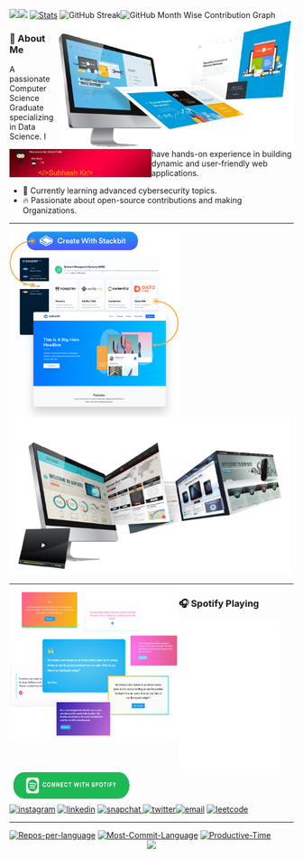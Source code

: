 <!-- <img src="./img/th.jpg" alt="Image Description" width="1000" height="80px"> -->
<!-- <img src="./img/OIP.jpeg" alt="Image Description" width="100%" height="20"> -->

<!--
<div align="center"> 

<img src="http://github-readme-streak-stats.herokuapp.com?user=subhash-kr0&theme=nightowl&&ate_format=M%20j%5B%2C%20Y%5D" alt="GitHub Streak" style="flex: 1; width: 42%; height: auto;"/><img src="http://github-profile-summary-cards.vercel.app/api/cards/profile-details?username=subhash-kr0&theme=nightowl" alt="GitHub Month Wise Contribution Graph" style="flex: 1; width: 58%; height: auto;"/>
</div>

<div align="center" style="display: flex; flex-direction: row; flex-wrap: nowrap; gap: 1px;">

<a href="https://github.com/subhash-kr0"> <img src="http://github-profile-summary-cards.vercel.app/api/cards/productive-time?username=subhash-kr0&hide_border=false&theme=nightowl&utcOffset=5.30" alt="Productive-Time" style="flex: 1; width: 218px; height: auto;"/></a>
<a href="https://github.com/subhash-kr0"><img src="https://github-readme-stats.vercel.app/api?username=subhash-kr0&hide_title=true&hide_border=true&show_icons=true&include_all_commits=true&count_private=true&hide_title=false&line_height=21&text_color=000&icon_color=000&bg_color=0,ea6161,ffc64d,fffc4d,52fa5a&theme=graywhite" style="flex: 1; width: 345px; height: auto;"/></a>
<a href="https://github.com/subhash-kr0"><img src="https://github-readme-stats.vercel.app/api/top-langs/?username=subhash-kr0&layout=compact&icon_color=fff&bg_color=0,52fa5a,4dfcff,c64dff&text_color=000&theme=graywhite&hide_border=true" style="flex: 1; width: 240px;"/></a>
</div>
-->


<div align="center">
<!-- <img src="prof.gif" alt="Full Width GIF" style="width: 802px; height: auto;"> -->

</div>

<div align="left">

<a href="https://github.com/subhash-kr0"><img src="https://github-readme-stats.vercel.app/api?username=subhash-kr0&hide_title=true&hide_border=true&show_icons=true&include_all_commits=true&count_private=true&hide_title=false&line_height=21&text_color=000&icon_color=000&bg_color=0,ea6161,ffc64d,fffc4d,52fa5a&theme=graywhite&hide_border=True" width="43%"/></a><img src="https://github-readme-stats.vercel.app/api/top-langs/?username=subhash-kr0&layout=compact&icon_color=fff&bg_color=0,52fa5a,4dfcff,c64dff&text_color=000&theme=graywhite&hide_border=false" width="28.5%"/></a>
<a href="https://github.com/subhash-kr0">
<a href="https://github.com/subhash-kr0"><img src="http://github-profile-summary-cards.vercel.app/api/cards/stats?username=subhash-kr0&theme=nightowl" alt="Stats" width="27%"/></a>
<img src="http://github-readme-streak-stats.herokuapp.com?user=subhash-kr0&theme=nightowl&&ate_format=M%20j%5B%2C%20Y%5D" alt="GitHub Streak" style="flex: 1; width: 42%; height: auto;"/><img src="http://github-profile-summary-cards.vercel.app/api/cards/profile-details?username=subhash-kr0&theme=nightowl" alt="GitHub Month Wise Contribution Graph" style="flex: 1; width: 58%; height: auto;"/>
<img src="./img/img_001.png" alt="Image Description" width="420" align="right"/></a>
<img src="./gif/Header_1.gif" width="50%" align=left />
<!--
<a href="https://github.com/subhash-kr0"> <img src="./gif/gif_2.gif" width="100" align="left"/></a>
<a href="https://github.com/subhash-kr0"> <img src="./gif/gif_2.gif" width="75" align="left"/></a>
<a href="https://github.com/subhash-kr0"> <img src="./gif/gif_2.gif" width="50" align="left"/></a>
-->
</div></div>
<!-- ### Hi there, I'm Subhash kr ! 👋 -->

### 🌟 About Me
 A passionate Computer Science Graduate specializing in Data Science. I have hands-on experience in building dynamic and user-friendly web applications.
<!--- 💻 Software Engineer and Data Scientist.
- 🛠️ Proficient in Python, Java, and Blockchain.-->
- 🌱 Currently learning advanced cybersecurity topics.
- 🔥 Passionate about open-source contributions and making Organizations.

<hr>
<div>
<a href="https://github.com/subhash-kr0"><img src="./img/img_03.png" alt="Image Description" width="300" align="left"><img src="./img/img_02.png" alt="Image Description" width="500" height=auto align="center"/></a><a href="https://github.com/subhash-kr0"></a>
</div> <!-- <img src="./gif/gif_1.gif" alt="Image Description" width="220"height="180" align="right"/> -->
<hr>
<!-- <img src="./img/btn-spotify.png" width="300" height="60"> -->
<a href="https://github.com/subhash-kr0"><img src="./img/img_04.png" width="300" height="260" align="left"></a>

### 🎧 Spotify Playing
<!-- ![spotify-github-profile](/img/default.svg) -->
<!-- [![spotify-github-profile](https://spotify-github-profile.vercel.app/api/view?uid=g9mmploi6sdrg6sk0xosqex2u&cover_image=true&theme=default)](https://github.com/kittinan/spotify-github-profile) -->
<div align="left">
<a href="https://open.spotify.com/user/"><img src="./img/default.svg" width="180" height="260" align="left">
<img src="./img/btn-spotify.png" width="220" height="60"align="centre"></a>
</div>
 <a href="https://www.instagram.com/subhash_k0"><img src="https://img.icons8.com/color/96/000000/instagram-new.png" alt="instagram"/></a>
<a href="https://www.linkedin.com/in/subhash-kr0/"><img src="https://img.icons8.com/color/96/000000/linkedin.png" alt="linkedin"/></a>
<a href="https://www.snapchat.com/"><img src="https://img.icons8.com/?size=100&id=KrtKMa6Fduil&format=png&color=000000" alt="snapchat"/> <a href="https://twitter.com/"><img src="https://img.icons8.com/color/96/000000/twitter-squared.png" alt="twitter"/></a><a href="mailto:subashkr855@gmail.com"><img src="https://img.icons8.com/color/96/000000/gmail.png" alt="email"/></a>
<a href="https://leetcode.com/u/subhash_kr/"><img src="https://github.com/user-attachments/assets/fd9d9402-ac79-49d8-af1e-93e880512925" alt="leetcode"/></a>

<!--   <a href="https://www.twitch.tv/matyo91"><img src="https://img.icons8.com/color/96/000000/twitch--v2.png" alt="twitch"/> -->
<!--     <a href="https://www.hackerrank.com"><img src="./gif/hackr.gif" width="180" height="60" alt="twitch"/>    <a href="https://www.hackerrank.com"><img src="./img/leet.png" width="100" height="90" alt="twitch"/> -->
<hr>
<div align="center">
<!-- <img src="prof.gif" alt="Full Width GIF" style="width: 802px; height: auto;"> -->

<div align="center" style="display: flex; flex-direction: row; flex-wrap: nowrap; gap: 1px;">
</div>

<div align="left">
<a href="https://github.com/subhash-kr0"><img src="http://github-profile-summary-cards.vercel.app/api/cards/repos-per-language?username=subhash-kr0&theme=nightowl" alt="Repos-per-language" width="32.5%"/></a>
<a href="https://github.com/subhash-kr0"><img src="http://github-profile-summary-cards.vercel.app/api/cards/most-commit-language?username=subhash-kr0&theme=nightowl" alt="Most-Commit-Language" width="32.5%"/></a>
<a href="https://github.com/subhash-kr0"> <img src="http://github-profile-summary-cards.vercel.app/api/cards/productive-time?username=subhash-kr0&hide_border=false&theme=nightowl&utcOffset=5.30" alt="Productive-Time" width="32.5%"/></a>
<!-- <a href="https://github.com/subhash-kr0"> <img src="http://github-profile-summary-cards.vercel.app/api/cards/productive-time?username=subhash-kr0&hide_border=false&theme=nightowl&utcOffset=5.30" alt="Productive-Time" style="flex: 1; width: 218px; height: auto;"/></a> -->
<!-- <a href="https://github.com/subhash-kr0"><img src="https://github-readme-stats.vercel.app/api?username=subhash-kr0&hide_title=true&hide_border=true&show_icons=true&include_all_commits=true&count_private=true&hide_title=false&line_height=21&text_color=000&icon_color=000&bg_color=0,ea6161,ffc64d,fffc4d,52fa5a&theme=graywhite" style="flex: 1; width: 345px; height: auto;"/></a>
<a href="https://github.com/subhash-kr0"><img src="https://github-readme-stats.vercel.app/api/top-langs/?username=Triptiverma003&layout=compact&icon_color=fff&bg_color=0,52fa5a,4dfcff,c64dff&text_color=000&theme=graywhite&hide_border=true" style="flex: 1; width: 270px;"/></a> -->
</div>
<!-- Footer -->
<a href="https://github.com/subhash-kr0"><img src="https://capsule-render.vercel.app/api?type=waving&color=gradient&height=100&section=footer" width="100%" /></a>

</div>

<!--
![Visitor Count](https://profile-counter.glitch.me/subhash-kr0/count.svg)

![](https://komarev.com/ghpvc/?username=your-github-subhash-kr0)
-->

